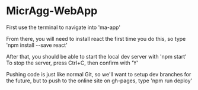 # MicrAgg-WebApp

First use the terminal to navigate into 'ma-app'

From there, you will need to install react the first time you do this, so type
'npm install --save react'

After that, you should be able to start the local dev server with 'npm start'
To stop the server, press Ctrl+C, then confirm with 'Y'

Pushing code is just like normal Git, so we'll want to setup dev branches for the future,
but to push to the online site on gh-pages, type 
'npm run deploy'